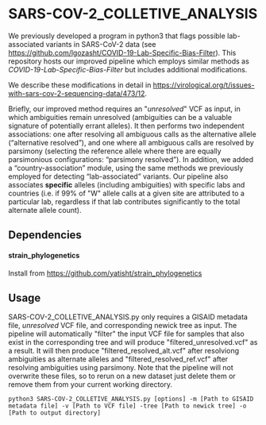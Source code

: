 # SARS-COV-2_COLLETIVE_ANALYSIS

We previously developed a program in python3 that flags possible lab-associated variants in SARS-CoV-2 data (see https://github.com/lgozasht/COVID-19-Lab-Specific-Bias-Filter). This repository hosts our improved pipeline which employs similar methods as *COVID-19-Lab-Specific-Bias-Filter* but includes additional modifications. 

We describe these modifications in detail in https://virological.org/t/issues-with-sars-cov-2-sequencing-data/473/12.

Briefly, our improved method requires an "*unresolved*" VCF as input, in which ambiguities remain unresolved (ambiguities can be a valuable signature of potentially errant alleles). It then performs two independent associations: one after resolving all ambiguous calls as the alternative allele (“alternative resolved”), and one where all ambiguous calls are resolved by parsimony (selecting the reference allele where there are equally parsimonious configurations: “parsimony resolved”). In addition, we added a “country-association” module, using the same methods we previously employed for detecting “lab-associated” variants. Our pipeline also associates **specific** alleles (including ambiguities) with specific labs and countries (i.e. if 99% of "W" allele calls at a given site are attributed to a particular lab, regardless if that lab contributes significantly to the total alternate allele count).

## Dependencies

#### strain_phylogenetics 

Install from https://github.com/yatisht/strain_phylogenetics

## Usage

SARS-COV-2_COLLETIVE_ANALYSIS.py only requires a GISAID metadata file, *unresolved* VCF file, and corresponding newick tree as input. The pipeline will automatically "filter" the input VCF file for samples that also exist in the corresponding tree and will produce "filtered_unresolved.vcf" as a result. It will then produce "filtered_resolved_alt.vcf" after resolviong ambiguities as alternate alleles and "filtered_resolved_ref.vcf" after resolving ambiguities using parsimony. Note that the pipeline will not overwrite these files, so to rerun on a new dataset just delete them or remove them from your current working directory.

```
python3 SARS-COV-2_COLLETIVE_ANALYSIS.py [options] -m [Path to GISAID metadata file] -v [Path to VCF file] -tree [Path to newick tree] -o [Path to output directory]
```
